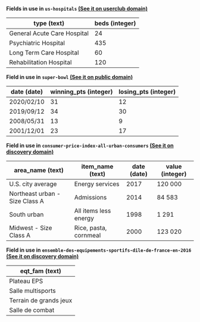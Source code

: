 **Fields in use in `us-hospitals` [(See it on userclub domain)](https://userclub.opendatasoft.com/explore/dataset/us-hospitals/table/)** 

| type (text) | beds (integer) |
|------|-----|
|General Acute Care Hospital|24|
|Psychiatric Hospital|435|
|Long Term Care Hospital|60|
|Rehabilitation Hospital|120|

**Field in use in `super-bowl` [(See it on public domain)](https://public.opendatasoft.com/explore/dataset/super-bowl/table/)**

| date (date) | winning_pts (integer) | losing_pts (integer) |
|------|------|------|
|2020/02/10|31|12|
|2019/09/12|34|30|
|2008/05/31|13|9|
|2001/12/01|23|17|

**Field in use in `consumer-price-index-all-urban-consumers` [(See it on discovery domain)](https://discovery.opendatasoft.com/explore/dataset/consumer-price-index-all-urban-consumers/table/)**

| area_name (text) | item_name (text) | date (date) | value (integer) |
|------|------|------|------|
|U.S. city average|Energy services|2017|120 000|
|Northeast urban - Size Class A|Admissions|2014|84 583|
|South urban|All items less energy|1998|1 291|
|Midwest - Size Class A|Rice, pasta, cornmeal|2000|123 020|

**Field in use in `ensemble-des-equipements-sportifs-dile-de-france-en-2016` [(See it on discovery domain)](https://discovery.opendatasoft.com/explore/dataset/ensemble-des-equipements-sportifs-dile-de-france-en-2016/table/)**

| eqt_fam (text) |
|------|
|Plateau EPS|
|Salle multisports|
|Terrain de grands jeux|
|Salle de combat|

